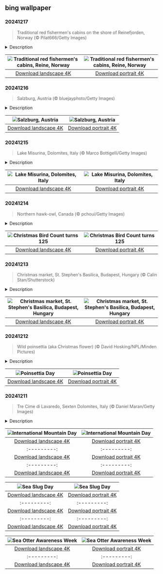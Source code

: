 ## bing wallpaper

### 20241217

> Traditional red fishermen's cabins on the shore of Reinefjorden, Norway (© Pilat666/Getty Images)

<details>
<summary>Description</summary>

> Step aside, regular beach houses—Reine's little red cabins are here to steal the show. One of the prettiest places in the Lofoten Islands of Norway, Reine is a fishing village with a population of around 300. A trading post since 1775, it has evolved from a commercial hub to become a sought-after tourist destination. The village's waterfront is lined with the traditional fishermen's cabins called rorbu or rorbuer, which are mostly red in color, as seen in today's image. Once important to fishermen, these cabins have now become a popular pick for tourist rentals. In 1999, German painter Ingo Kühl set up a pop-up studio in a rorbu in Reine, where he painted scenes of the harbor framed by the towering mountain range. This village truly shines in winter, when you have the chance to see the northern lights twinkling in the night sky.
> 
> 
> 
> 

</details>

| ![Traditional red fishermen's cabins, Reine, Norway](https://cn.bing.com/th?id=OHR.ReinefjordenNorway_EN-US8636083241_UHD.jpg&pid=hp&w=400&h=224&rs=1&c=4) | ![Traditional red fishermen's cabins, Reine, Norway](https://cn.bing.com/th?id=OHR.ReinefjordenNorway_EN-US8636083241_1080x1920.jpg&pid=hp&w=155&h=315&rs=1&c=4) |
|:---------:|:---------:|
| [Download landscape 4K](https://cn.bing.com/th?id=OHR.ReinefjordenNorway_EN-US8636083241_UHD.jpg) | [Download portrait 4K](https://cn.bing.com/th?id=OHR.ReinefjordenNorway_EN-US8636083241_1080x1920.jpg) |

### 20241216

> Salzburg, Austria (© bluejayphoto/Getty Images)

<details>
<summary>Description</summary>

> Today, we're in the Austrian city of Salzburg, a place that never goes out of style. The Advent season here creates a magical atmosphere, making it a truly unforgettable time to visit this city. Twinkling decorations bring the place to life, and the cozy scents of warm chestnuts, mulled wine, and freshly baked cookies mingle in the air. During this time, Salzburger Christkindlmarkt, a world-famous traditional Advent market, is hosted here. Seen on the hill in today's image is the Hohensalzburg Fortress, home to the popular Fortress Advent market, brimming with holiday cheer.
> 
> The streets come alive with parades featuring Krampus and Perchten, unsettling figures central to Austria's cherished folk traditions. When these fearsome characters storm down the streets, half dancing, half stomping, they leave everyone watching with chills. These parades are unlike anything else and are as much a part of Salzburg's Christmas spirit as the soul-soothing Advent Singing. Starting as a simple Christmas carol concert back in 1946, the Salzburg Advent Singing tradition has grown into a genre all its own, inspiring Advent singing events throughout German-speaking countries. Blending traditional songs, alpine tunes, heartfelt readings, and scenic performances, it's now a cherished highlight of the pre-Christmas season. So, the Advent season in Salzburg offers a magical experience you don't want to miss.
> 
> 

</details>

| ![Salzburg, Austria](https://cn.bing.com/th?id=OHR.SalzburgSnow_EN-US8262729220_UHD.jpg&pid=hp&w=400&h=224&rs=1&c=4) | ![Salzburg, Austria](https://cn.bing.com/th?id=OHR.SalzburgSnow_EN-US8262729220_1080x1920.jpg&pid=hp&w=155&h=315&rs=1&c=4) |
|:---------:|:---------:|
| [Download landscape 4K](https://cn.bing.com/th?id=OHR.SalzburgSnow_EN-US8262729220_UHD.jpg) | [Download portrait 4K](https://cn.bing.com/th?id=OHR.SalzburgSnow_EN-US8262729220_1080x1920.jpg) |

### 20241215

> Lake Misurina, Dolomites, Italy (© Marco Bottigelli/Getty Images)

<details>
<summary>Description</summary>

> You might have heard of a pool of tears, but have you ever heard of a lake of tears? Well, legend has it that Lake Misurina, pictured here, in Italy's Dolomites, was born from the sorrow of a giant named Sorapis. At more than 5,700 feet above sea level, it is the largest natural lake in the Cadore region, with its perimeter stretching more than 1.5 miles. The area around the lake is known for its beneficial climate, especially for those with respiratory conditions. Its crystal-clear waters and surrounding hotels provide a perfect getaway for up to 500 visitors. The lake played a role in the 1956 Winter Olympics, where it hosted speed skating events on natural ice, and it has even been immortalized in a pop song by singer Claudio Baglioni. With astounding views, mythical roots, and activities for every season, this lake may well be the Dolomites' most alluring reflection.
> 
> 
> 
> 

</details>

| ![Lake Misurina, Dolomites, Italy](https://cn.bing.com/th?id=OHR.MisurinaLake_EN-US7921587884_UHD.jpg&pid=hp&w=400&h=224&rs=1&c=4) | ![Lake Misurina, Dolomites, Italy](https://cn.bing.com/th?id=OHR.MisurinaLake_EN-US7921587884_1080x1920.jpg&pid=hp&w=155&h=315&rs=1&c=4) |
|:---------:|:---------:|
| [Download landscape 4K](https://cn.bing.com/th?id=OHR.MisurinaLake_EN-US7921587884_UHD.jpg) | [Download portrait 4K](https://cn.bing.com/th?id=OHR.MisurinaLake_EN-US7921587884_1080x1920.jpg) |

### 20241214

> Northern hawk-owl, Canada (© pchoui/Getty Images)

<details>
<summary>Description</summary>

> For 125 years, bird enthusiasts across North America have turned the holiday season into a festive, feathered affair with the Christmas Bird Count. Founded by ornithologist Frank Chapman as an eco-friendly twist on holiday hunting parties, this annual event replaced shotguns with binoculars. Since then, it has become one of the world's longest-running citizen science projects. Every year from December 14 to January 5, volunteers of all ages and birding skill levels come together to survey designated areas called 'circles.' Each circle has a 15-mile diameter, and participants count every bird they see or hear within it. The result is a colossal snapshot of bird diversity, with data collected from over 2,500 locations each season. It's a serious effort to track changes in bird populations, providing valuable data for scientists working to protect vulnerable species.
> 
> One of the fascinating species you might spot is the northern hawk-owl. This medium-sized owl is found in the boreal forests of North America and Europe. Active only during the day, it has exceptional hearing and can plunge into the snow to capture rodents. With its long, tapered tail and small head resembling a hawk, the northern hawk-owl is a striking sight. These owls don't migrate, so they can be spotted year-round. However, winter is the best time to catch a glimpse as they may move south from Canada into the northern United States to find food when it's scarce in their regular territory.
> 
> 

</details>

| ![Christmas Bird Count turns 125](https://cn.bing.com/th?id=OHR.NorthernHawkOwl_EN-US7592435350_UHD.jpg&pid=hp&w=400&h=224&rs=1&c=4) | ![Christmas Bird Count turns 125](https://cn.bing.com/th?id=OHR.NorthernHawkOwl_EN-US7592435350_1080x1920.jpg&pid=hp&w=155&h=315&rs=1&c=4) |
|:---------:|:---------:|
| [Download landscape 4K](https://cn.bing.com/th?id=OHR.NorthernHawkOwl_EN-US7592435350_UHD.jpg) | [Download portrait 4K](https://cn.bing.com/th?id=OHR.NorthernHawkOwl_EN-US7592435350_1080x1920.jpg) |

### 20241213

> Christmas market, St. Stephen's Basilica, Budapest, Hungary (© Calin Stan/Shutterstock)

<details>
<summary>Description</summary>

> As the holiday season kicks off, St. Stephen's Basilica becomes the dazzling centerpiece of one of Budapest's iconic Christmas markets. The fair buzzes with holiday spirit, offering a mix of Hungarian craft, festive décor, and local delicacies, capturing the essence of a traditional Christmas. The Advent Feast—an event held in the weeks leading up to Christmas and part of Hungary's holiday traditions—invites guests to savor dishes like chimney cakes, stuffed cabbage, and goulash soup, while the scent of mulled wine and roasted chestnuts fills the air. A highlight for many is the 3D light show projected onto the basilica's facade, a modern touch that brings this historic structure to life.
> 
> This neoclassical basilica honors Stephen I, also known as King Saint Stephen, who was Hungary's first monarch. Completed in 1906 after decades of construction, it is topped by a towering dome. Visitors can explore its chapels, admire the intricate stained glass, or view a relic that is believed to be the mummified right hand of the king himself. For those seeking a panoramic view, the dome has an observation deck where visitors can enjoy sweeping views of the city's skyline, as shown in today's image.
> 
> 

</details>

| ![Christmas market, St. Stephen's Basilica, Budapest, Hungary](https://cn.bing.com/th?id=OHR.ChristmasBudapest_EN-US0865695821_UHD.jpg&pid=hp&w=400&h=224&rs=1&c=4) | ![Christmas market, St. Stephen's Basilica, Budapest, Hungary](https://cn.bing.com/th?id=OHR.ChristmasBudapest_EN-US0865695821_1080x1920.jpg&pid=hp&w=155&h=315&rs=1&c=4) |
|:---------:|:---------:|
| [Download landscape 4K](https://cn.bing.com/th?id=OHR.ChristmasBudapest_EN-US0865695821_UHD.jpg) | [Download portrait 4K](https://cn.bing.com/th?id=OHR.ChristmasBudapest_EN-US0865695821_1080x1920.jpg) |

### 20241212

> Wild poinsettia (aka Christmas flower) (© David Hosking/NPL/Minden Pictures)

<details>
<summary>Description</summary>

> Here's the red poinsettia, one of the plants synonymous with the holiday season in the United States. With its striking star-shaped leaves, the poinsettia has become a symbol of Christmas cheer, brightening homes and public spaces during winter. Today, National Poinsettia Day celebrates the legacy of Joel Roberts Poinsett, the first US ambassador to Mexico, who introduced these vibrant plants to America in the 1820s. He discovered them while exploring the Taxco region in Guerrero. So taken by their beauty, he sent clippings back to his home in Charleston, South Carolina.
> 
> The history of the poinsettia can be traced back to ancient civilizations. The Aztecs, who called it cuetlaxóchitl, used it to make a reddish-purple dye and treat fevers. But the plant's association with Christmas has roots in Mexican tradition, where it's known as 'la flor de Nochebuena' or 'Holy Night flower.' According to legend, a young girl, unable to afford a gift for Baby Jesus, was inspired to offer humble weeds, which miraculously transformed into the vibrant poinsettias we know today.
> 
> 

</details>

| ![Poinsettia Day](https://cn.bing.com/th?id=OHR.WildPoinsettia_EN-US8728271702_UHD.jpg&pid=hp&w=400&h=224&rs=1&c=4) | ![Poinsettia Day](https://cn.bing.com/th?id=OHR.WildPoinsettia_EN-US8728271702_1080x1920.jpg&pid=hp&w=155&h=315&rs=1&c=4) |
|:---------:|:---------:|
| [Download landscape 4K](https://cn.bing.com/th?id=OHR.WildPoinsettia_EN-US8728271702_UHD.jpg) | [Download portrait 4K](https://cn.bing.com/th?id=OHR.WildPoinsettia_EN-US8728271702_1080x1920.jpg) |

### 20241211

> Tre Cime di Lavaredo, Sexten Dolomites, Italy (© Daniel Maran/Getty Images)

<details>
<summary>Description</summary>

> Today, we celebrate International Mountain Day, an event to honor the towering giants of our planet. Among them are the Tre Cime di Lavaredo, or the 'Three Peaks of Lavaredo,' seen on the right in today's image. A part of the Sexten Dolomites in northeastern Italy, they're one of the most famous mountain groups in the Alps. These three peaks—Cima Grande, Cima Ovest, and Cima Piccola—are a UNESCO World Heritage Site that captivates adventurers and nature lovers alike. During World War I, the front line between Italy and Austria-Hungary cut through the peaks, leaving the area with many remnants of the conflict, such as fortifications, trenches, tunnels, and commemorative plaques.
> 
> International Mountain Day promotes sustainable mountain development and the preservation of these landscapes. Mountains are not only home to thousands of species of land animals and plants, but also to 15% of the world's human population. Because of climate change and overexploitation, the fragile ecosystems that mountains support—and the time we have to protect them—are slipping away faster than we think. Sometimes, even the mightiest peaks can't hold out forever.
> 
> 

</details>

| ![International Mountain Day](https://cn.bing.com/th?id=OHR.DolomitesSky_EN-US8624061239_UHD.jpg&pid=hp&w=400&h=224&rs=1&c=4) | ![International Mountain Day](https://cn.bing.com/th?id=OHR.DolomitesSky_EN-US8624061239_1080x1920.jpg&pid=hp&w=155&h=315&rs=1&c=4) |
|:---------:|:---------:|
| [Download landscape 4K](https://cn.bing.com/th?id=OHR.DolomitesSky_EN-US8624061239_UHD.jpg) | [Download portrait 4K](https://cn.bing.com/th?id=OHR.DolomitesSky_EN-US8624061239_1080x1920.jpg) |id=OHR.CornwallSnow_EN-US8476437458_1080x1920.jpg&pid=hp&w=155&h=315&rs=1&c=4) |
|:---------:|:---------:|
| [Download landscape 4K](https://cn.bing.com/th?id=OHR.CornwallSnow_EN-US8476437458_UHD.jpg) | [Download portrait 4K](https://cn.bing.com/th?id=OHR.CornwallSnow_EN-US8476437458_1080x1920.jpg) |om/th?id=OHR.ReopeningNotreDame_EN-US8084146311_UHD.jpg) | [Download portrait 4K](https://cn.bing.com/th?id=OHR.ReopeningNotreDame_EN-US8084146311_1080x1920.jpg) |g) | [Download portrait 4K](https://cn.bing.com/th?id=OHR.MonksMound_EN-US9323884241_1080x1920.jpg) |](https://cn.bing.com/th?id=OHR.Calacas_EN-US6430903741_UHD.jpg) | [Download portrait 4K](https://cn.bing.com/th?id=OHR.Calacas_EN-US6430903741_1080x1920.jpg) |.com/th?id=OHR.SealRiver_EN-US6267835630_1080x1920.jpg&pid=hp&w=155&h=315&rs=1&c=4) |
|:---------:|:---------:|
| [Download landscape 4K](https://cn.bing.com/th?id=OHR.SealRiver_EN-US6267835630_UHD.jpg) | [Download portrait 4K](https://cn.bing.com/th?id=OHR.SealRiver_EN-US6267835630_1080x1920.jpg) |e a more fitting name. Someone call Terry.
> 
> 

</details>

| ![Sea Slug Day](https://cn.bing.com/th?id=OHR.SeaAngel_EN-US5531672696_UHD.jpg&pid=hp&w=400&h=224&rs=1&c=4) | ![Sea Slug Day](https://cn.bing.com/th?id=OHR.SeaAngel_EN-US5531672696_1080x1920.jpg&pid=hp&w=155&h=315&rs=1&c=4) |
|:---------:|:---------:|
| [Download landscape 4K](https://cn.bing.com/th?id=OHR.SeaAngel_EN-US5531672696_UHD.jpg) | [Download portrait 4K](https://cn.bing.com/th?id=OHR.SeaAngel_EN-US5531672696_1080x1920.jpg) |OHR.DarkSkyAcadia_EN-US6966527964_1080x1920.jpg) |.bing.com/th?id=OHR.GoldenJellyfish_EN-US6743816471_1080x1920.jpg&pid=hp&w=155&h=315&rs=1&c=4) |
|:---------:|:---------:|
| [Download landscape 4K](https://cn.bing.com/th?id=OHR.GoldenJellyfish_EN-US6743816471_UHD.jpg) | [Download portrait 4K](https://cn.bing.com/th?id=OHR.GoldenJellyfish_EN-US6743816471_1080x1920.jpg) |ng.com/th?id=OHR.LastDollarRoad_EN-US7923638318_UHD.jpg&pid=hp&w=400&h=224&rs=1&c=4) | ![First day of autumn](https://cn.bing.com/th?id=OHR.LastDollarRoad_EN-US7923638318_1080x1920.jpg&pid=hp&w=155&h=315&rs=1&c=4) |
|:---------:|:---------:|
| [Download landscape 4K](https://cn.bing.com/th?id=OHR.LastDollarRoad_EN-US7923638318_UHD.jpg) | [Download portrait 4K](https://cn.bing.com/th?id=OHR.LastDollarRoad_EN-US7923638318_1080x1920.jpg) |ppers who hunted otters to near extinction before they were protected by law. Although sea otter populations have rebounded, they are still considered endangered. Otters live along the Pacific Coast of North America, from California up to Alaska. Although they can walk on land, they almost never find the need or desire to, even when it's nap time. When they're ready for a snooze, they'll raft up, wrap themselves in a strand of kelp to keep them from drifting away, and recline on the world's biggest waterbed.

</details>

| ![Sea Otter Awareness Week](https://cn.bing.com/th?id=OHR.SitkaOtters_EN-US7714053956_UHD.jpg&pid=hp&w=400&h=224&rs=1&c=4) | ![Sea Otter Awareness Week](https://cn.bing.com/th?id=OHR.SitkaOtters_EN-US7714053956_1080x1920.jpg&pid=hp&w=155&h=315&rs=1&c=4) |
|:---------:|:---------:|
| [Download landscape 4K](https://cn.bing.com/th?id=OHR.SitkaOtters_EN-US7714053956_UHD.jpg) | [Download portrait 4K](https://cn.bing.com/th?id=OHR.SitkaOtters_EN-US7714053956_1080x1920.jpg) |oo_EN-US7569665443_UHD.jpg&pid=hp&w=400&h=224&rs=1&c=4) | ![World Bamboo Day](https://cn.bing.com/th?id=OHR.ArashiyamaBamboo_EN-US7569665443_1080x1920.jpg&pid=hp&w=155&h=315&rs=1&c=4) |
|:---------:|:---------:|
| [Download landscape 4K](https://cn.bing.com/th?id=OHR.ArashiyamaBamboo_EN-US7569665443_UHD.jpg) | [Download portrait 4K](https://cn.bing.com/th?id=OHR.ArashiyamaBamboo_EN-US7569665443_1080x1920.jpg) |